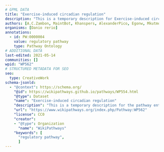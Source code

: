 ```yaml
---
# GPML DATA
title: "Exercise-induced circadian regulation"
description: "This is a temporary description for Exercise-induced circadian regulation"
authors: [A.C.Zambon, MaintBot, Khanspers, AlexanderPico, Egonw, Mkutmon, Susan, Fehrhart, L Dupuis, Eweitz]
organisms: [Danio rerio]
annotations:
  - id: PW:0000004
    value: regulatory pathway
    type: Pathway Ontology
# ADDITIONAL DATA
last-edited: 2021-05-14
communities: []
wpid: "WP562"
# STRUCTURED METADATA FOR SEO
seo:
  type: CreativeWork
schema-jsonld:
  - "@context": https://schema.org/
    "@id": https://wikipathways.github.io/pathways/WP554.html
    "@type": Dataset
    "name": "Exercise-induced circadian regulation"
    "description": "This is a temporary description for the pathway entitled: Exercise-induced circadian regulation"
    "url": "https://www.wikipathways.org/index.php/Pathway:WP562"
    "license": CC0
    "creator":
    - "@type": Organization
      "name": "WikiPathways"
    "keywords": [
      "regulatory pathway",
      ]
---
```

